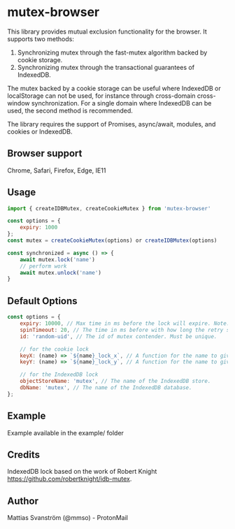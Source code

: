 # mutex-browser

This library provides mutual exclusion functionality for the browser. It supports two methods:

1. Synchronizing mutex through the fast-mutex algorithm backed by cookie storage.
2. Synchronizing mutex through the transactional guarantees of IndexedDB.

The mutex backed by a cookie storage can be useful where IndexedDB or localStorage can not be used, for instance through cross-domain cross-window synchronization. For a single domain where IndexedDB can be used, the second method is recommended.

The library requires the support of Promises, async/await, modules, and cookies or IndexedDB.

## Browser support

Chrome, Safari, Firefox, Edge, IE11

## Usage

```javascript
import { createIDBMutex, createCookieMutex } from 'mutex-browser'

const options = {
    expiry: 1000
};
const mutex = createCookieMutex(options) or createIDBMutex(options)

const synchronized = async () => {
    await mutex.lock('name')
    // perform work
    await mutex.unlock('name')
}
```

## Default Options

```javascript
const options = {
    expiry: 10000, // Max time in ms before the lock will expire. Note: The function can't take longer than this.
    spinTimeout: 20, // The time in ms before with how long the retry should spin. Note: This will be randomized to prevent starving.
    id: 'random-uid', // The id of mutex contender. Must be unique.

    // for the cookie lock
    keyX: (name) => `${name}_lock_x`, // A function for the name to give to the key X
    keyY: (name) => `${name}_lock_y`, // A function for the name to give to the key Y

    // for the IndexedDB lock
    objectStoreName: 'mutex', // The name of the IndexedDB store.
    dbName: 'mutex', // The name of the IndexedDB database.
};
```

## Example

Example available in the example/ folder

## Credits

IndexedDB lock based on the work of Robert Knight https://github.com/robertknight/idb-mutex.

## Author

Mattias Svanström (@mmso) - ProtonMail
